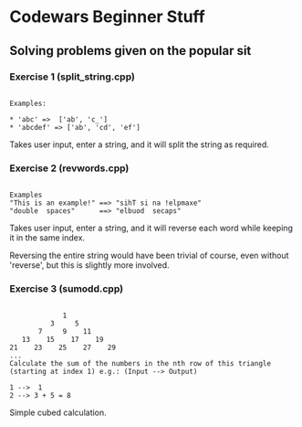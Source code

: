 # Codewars Beginner Stuff
## Solving problems given on the popular sit

### Exercise 1 (split_string.cpp)

``` Complete the solution so that it splits the string into pairs of two characters. If the string contains an odd number of characters then it should replace the missing second character of the final pair with an underscore ('_').

Examples:

* 'abc' =>  ['ab', 'c_']
* 'abcdef' => ['ab', 'cd', 'ef']
```

Takes user input, enter a string, and it will split the string as required. 


### Exercise 2 (revwords.cpp)

``` Complete the function that accepts a string parameter, and reverses each word in the string. All spaces in the string should be retained.

Examples
"This is an example!" ==> "sihT si na !elpmaxe"
"double  spaces"      ==> "elbuod  secaps"
```

Takes user input, enter a string, and it will reverse each word while keeping it in the same index.

Reversing the entire string would have been trivial of course, even without 'reverse', but this is slightly more involved.

### Exercise 3 (sumodd.cpp)

``` Given the triangle of consecutive odd numbers:

             1
          3     5
       7     9    11
   13    15    17    19
21    23    25    27    29
...
Calculate the sum of the numbers in the nth row of this triangle (starting at index 1) e.g.: (Input --> Output)

1 -->  1
2 --> 3 + 5 = 8
```

Simple cubed calculation.
